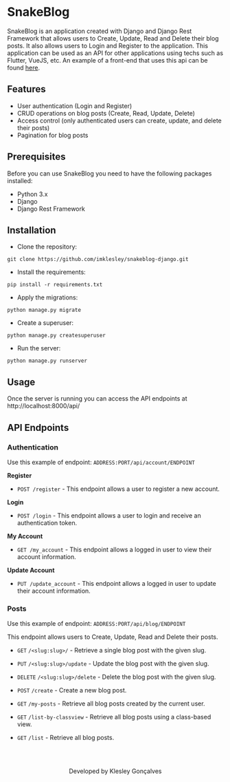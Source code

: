 # SnakeBlog

SnakeBlog is an application created with Django and Django Rest Framework that allows users to Create, Update, Read and Delete their blog posts. It also allows users to Login and Register to the application. This application can be used as an API for other applications using techs such as Flutter, VueJS, etc. An example of a front-end that uses this api can be found [here](https://github.com/imklesley/snakeblog-flutter).


## Features
* User authentication (Login and Register)
* CRUD operations on blog posts (Create, Read, Update, Delete)
* Access control (only authenticated users can create, update, and delete their posts)
* Pagination for blog posts

## Prerequisites

Before you can use SnakeBlog you need to have the following packages installed:

* Python 3.x
* Django 
* Django Rest Framework

## Installation

* Clone the repository:

```
git clone https://github.com/imklesley/snakeblog-django.git
```

* Install the requirements:

```
pip install -r requirements.txt
```

* Apply the migrations:

```
python manage.py migrate
```

* Create a superuser:

```
python manage.py createsuperuser
```

* Run the server:

```
python manage.py runserver
```

## Usage

Once the server is running you can access the API endpoints at http://localhost:8000/api/

## API Endpoints

### Authentication
Use this example of endpoint: `ADDRESS:PORT/api/account/ENDPOINT`

**Register**

* `POST /register` - This endpoint allows a user to register a new account.

**Login**

* `POST /login` - This endpoint allows a user to login and receive an authentication token.

**My Account**

* `GET /my_account` - This endpoint allows a logged in user to view their account information.

**Update Account**

* `PUT /update_account` -
This endpoint allows a logged in user to update their account information.

### Posts
Use this example of endpoint: `ADDRESS:PORT/api/blog/ENDPOINT`

This endpoint allows users to Create, Update, Read and Delete their posts.

* `GET` `/<slug:slug>/` - Retrieve a single blog post with the given slug.

* `PUT` `/<slug:slug>/update` - Update the blog post with the given slug.

* `DELETE` `/<slug:slug>/delete` - Delete the blog post with the given slug.

* `POST` `/create` - Create a new blog post.

* `GET` `/my-posts` - Retrieve all blog posts created by the current user.

* `GET` `/list-by-classview` - Retrieve all blog posts using a class-based view.

* `GET` `/list` - Retrieve all blog posts.





<br>

##

<p align="center">Developed by <span color="#007DFF" >Klesley Gonçalves</span></p>
